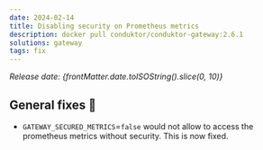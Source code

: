 ```yaml
---
date: 2024-02-14
title: Disabling security on Prometheus metrics 
description: docker pull conduktor/conduktor-gateway:2.6.1
solutions: gateway
tags: fix
---
```


*Release date: {frontMatter.date.toISOString().slice(0, 10)}*

## General fixes 🔨

* `GATEWAY_SECURED_METRICS`=`false` would not allow to access the prometheus metrics without security. This is now fixed.
